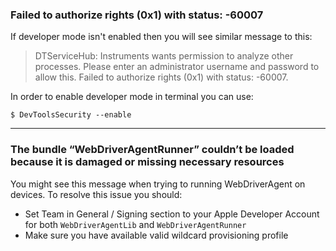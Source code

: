 ### Failed to authorize rights (0x1) with status: -60007

If developer mode isn't enabled then you will see similar message to this:
> DTServiceHub: Instruments wants permission to analyze other processes. Please enter an administrator username and password to allow this.
> Failed to authorize rights (0x1) with status: -60007.

In order to enable developer mode in terminal you can use:
```
$ DevToolsSecurity --enable
```
___
### The bundle “WebDriverAgentRunner” couldn’t be loaded because it is damaged or missing necessary resources
You might see this message when trying to running WebDriverAgent on devices. To resolve this issue you should:
* Set Team in General / Signing section to your Apple Developer Account for both `WebDriverAgentLib` and `WebDriverAgentRunner`
* Make sure you have available valid wildcard provisioning profile
